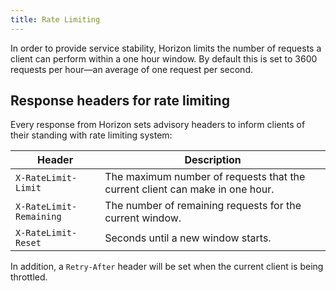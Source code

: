 ```yaml
---
title: Rate Limiting
---
```


In order to provide service stability, Horizon limits the number of requests a
client can perform within a one hour window.  By default this is set to 3600
requests per hour—an average of one request per second.

## Response headers for rate limiting

Every response from Horizon sets advisory headers to inform clients of their
standing with rate limiting system:

|          Header         |                               Description                                |
| ----------------------- | ------------------------------------------------------------------------ |
| `X-RateLimit-Limit`     | The maximum number of requests that the current client can make in one hour. |
| `X-RateLimit-Remaining` | The number of remaining requests for the current window.                 |
| `X-RateLimit-Reset`     | Seconds until a new window starts.                                        |

In addition, a `Retry-After` header will be set when the current client is being
throttled.
